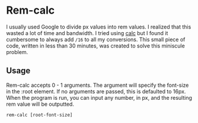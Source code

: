 # Rem-calc

I usually used Google to divide px values into rem values. I realized that this
wasted a lot of time and bandwidth. I tried using [calc](http://www.isthe.com/chongo/tech/comp/calc/)
but I found it cumbersome to always add `/16` to all my conversions. This small
piece of code, written in less than 30 minutes, was created to solve this miniscule
problem.

## Usage
Rem-calc accepts 0 - 1 arguments. The argument will specify the font-size in the :root
element. If no arguments are passed, this is defaulted to 16px. When the program is run,
 you can input any number, in px, and the resulting rem value will be outputted.
```
rem-calc [root-font-size]
```
